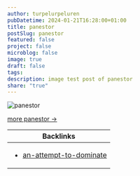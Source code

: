 ```yaml
---
author: turpelurpeluren
pubDatetime: 2024-01-21T16:28:00+01:00
title: panestor
postSlug: panestor
featured: false
project: false
microblog: false
image: true
draft: false
tags: 
description: image test post of panestor
share: "true"
---
```


![panestor](@assets/images/kroppisstortransparent2.png)

[more panestor ->](/posts/an-attempt-to-dominate)

| Backlinks                                                                      |
| ------------------------------------------------------------------------------ |
| <ul><li>[an-attempt-to-dominate](/posts/an-attempt-to-dominate)</li></ul> |
